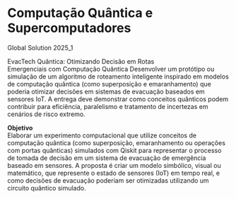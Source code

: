 # Computação Quântica e Supercomputadores
Global Solution 2025_1 

<p>EvacTech Quântica: Otimizando Decisão em Rotas<br>
Emergenciais com Computação Quântica Desenvolver um protótipo ou simulação de um algoritmo de roteamento inteligente inspirado em modelos de computação quântica (como superposição e emaranhamento) que poderia otimizar decisões em sistemas de evacuação baseados em sensores IoT. A entrega deve demonstrar como conceitos quânticos podem contribuir para eficiência, paralelismo e tratamento de incertezas em cenários de risco extremo.</p>

<p><strong>Objetivo</strong><br>
Elaborar um experimento computacional que utilize conceitos de computação quântica (como superposição, emaranhamento ou operações com portas quânticas) simulados com Qiskit para representar o processo de tomada de decisão em um sistema de evacuação de emergência baseado em sensores. A proposta é criar um modelo simbólico, visual ou matemático, que represente o estado de sensores (IoT) em tempo real, e como decisões de evacuação poderiam ser otimizadas utilizando um circuito quântico simulado.</p>
